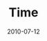 ---
layout: music 
title: "Time"
series: "House Work"
date: 2010-07-12 
description: "Chuck Mingo discusses how to line up our calendar with our passions."
audio: "http://s3.amazonaws.com/crossroadsaudiomessages/HouseWork04.mp3"
audio-duration: "39:59"
src: "http://www.crossroads.net/players/media/mediumHz/HouseWork190x110.gif"
---